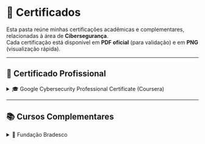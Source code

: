 # 📂 Certificados

Esta pasta reúne minhas certificações acadêmicas e complementares, relacionadas à área de **Cibersegurança**.  
Cada certificação está disponível em **PDF oficial** (para validação) e em **PNG** (visualização rápida).

---

## 📜 Certificado Profissional

<details>
<summary>🎓 Google Cybersecurity Professional Certificate (Coursera)</summary>

### Google Cybersecurity Professional Certificate (Coursera):

Certificação profissional composta por 8 cursos, cobrindo fundamentos de segurança da informação, redes, sistemas operacionais, gestão de riscos, detecção de incidentes e resposta a ameaças.

- *Certificado Profissional Completo*  
  [PDF](https://raw.githubusercontent.com/seu-usuario/seu-repo/main/google-cybersecurity-professional.pdf) | [PNG](https://raw.githubusercontent.com/seu-usuario/seu-repo/main/google-cybersecurity-professional.png)


### Cursos Inclusos:

1. **Foundations of Cybersecurity**  
   Conceitos básicos, funções e áreas de atuação em cibersegurança.  
   <a href="./google-foundations-cybersecurity.pdf" target="_blank">PDF</a> | <a href="./google-foundations-cybersecurity.png" target="_blank">PNG</a>

2. **Play It Safe: Manage Security Risks**  
   Gestão de riscos e aplicação de controles de segurança.  
   <a href="./manage-security-risks.pdf" target="_blank">PDF</a> | <a href="./manage-security-risks.png" target="_blank">PNG</a>

3. **Connect and Protect: Networks and Network Security**  
   Redes, protocolos e mecanismos de proteção em ambientes corporativos.  
   <a href="./networks-security.pdf" target="_blank">PDF</a> | <a href="./networks-security.png" target="_blank">PNG</a>

4. **Tools of the Trade: Linux and SQL**  
   Fundamentos de Linux, comandos de terminal e uso de SQL em segurança.  
   <a href="./linux-sql.pdf" target="_blank">PDF</a> | <a href="./linux-sql.png" target="_blank">PNG</a>

5. **Assets, Threats, and Vulnerabilities**  
   Identificação de ativos críticos, análise de ameaças e avaliação de vulnerabilidades.  
   <a href="./assets-threats-vulnerabilities.pdf" target="_blank">PDF</a> | <a href="./assets-threats-vulnerabilities.png" target="_blank">PNG</a>

6. **Sound the Alarm: Detection and Response**  
   Técnicas de monitoramento, investigação e resposta a incidentes.  
   <a href="./detection-response.pdf" target="_blank">PDF</a> | <a href="./detection-response.png" target="_blank">PNG</a>

7. **Automate Cybersecurity Tasks with Python**  
   Automação de tarefas de segurança com Python.  
   <a href="./python-cybersecurity.pdf" target="_blank">PDF</a> | <a href="./python-cybersecurity.png" target="_blank">PNG</a>

8. **Put It to Work: Prepare for Cybersecurity Jobs**  
   Preparação para entrevistas e práticas profissionais em SOC.  
   <a href="./job-preparation.pdf" target="_blank">PDF</a> | <a href="./job-preparation.png" target="_blank">PNG</a>

</details>

---

## 📚 Cursos Complementares

<details>
<summary>🏫 Fundação Bradesco</summary>

### Fundação Bradesco:

Cursos essenciais que fornecem uma base sólida em **Fundamentos de TI**, **Segurança da Informação** e **Conformidade Legal** (LGPD). Este conhecimento é crucial para entender o contexto corporativo e regulatório dos ativos a serem protegidos.

1. **Segurança em Tecnologia da Informação**  
   Práticas de defesa aplicadas à infraestrutura de TI, incluindo aspectos físicos, lógicos e humanos.  
   <a href="./bradesco-seguranca-ti.pdf" target="_blank">PDF</a> | <a href="./bradesco-seguranca-ti.png" target="_blank">PNG</a>

2. **Lei Geral de Proteção de Dados (LGPD)**  
   Conceitos e obrigações da LGPD, princípios de tratamento de dados e medidas de segurança e governança.  
   <a href="./bradesco-lgpd.pdf" target="_blank">PDF</a> | <a href="./bradesco-lgpd.png" target="_blank">PNG</a>

3. **Fundamentos de TI: Hardware e Software**  
   Noções essenciais de hardware e software para troubleshooting e avaliação de infraestrutura.  
   <a href="./bradesco-fundamentos-ti.pdf" target="_blank">PDF</a> | <a href="./bradesco-fundamentos-ti.png" target="_blank">PNG</a>

</details>
